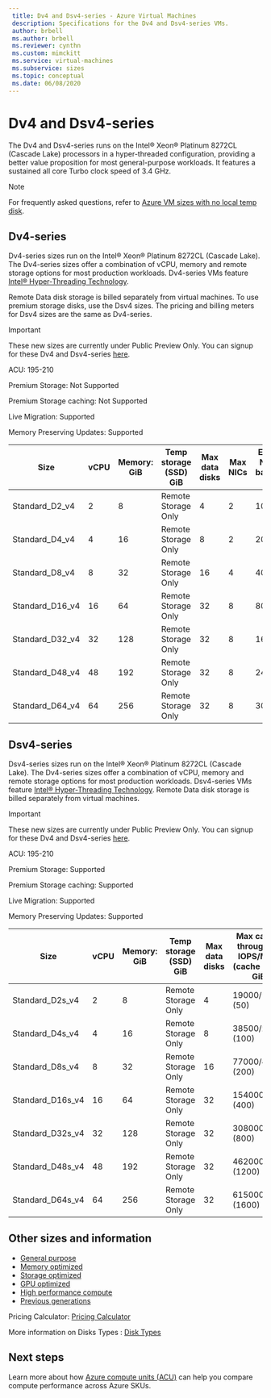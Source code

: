 ```yaml
---
 title: Dv4 and Dsv4-series - Azure Virtual Machines
 description: Specifications for the Dv4 and Dsv4-series VMs.
 author: brbell
 ms.author: brbell
 ms.reviewer: cynthn
 ms.custom: mimckitt
 ms.service: virtual-machines
 ms.subservice: sizes
 ms.topic: conceptual
 ms.date: 06/08/2020
---
```


# Dv4 and Dsv4-series

The Dv4 and Dsv4-series runs on the Intel&reg; Xeon&reg; Platinum 8272CL (Cascade Lake) processors in a hyper-threaded configuration, providing a better value proposition for most general-purpose workloads. It features a sustained all core Turbo clock speed of 3.4 GHz. 

> [!NOTE]
> For frequently asked questions, refer to  [Azure VM sizes with no local temp disk](azure-vms-no-temp-disk.md).
## Dv4-series

Dv4-series sizes run on the Intel&reg; Xeon&reg; Platinum 8272CL (Cascade Lake). The Dv4-series sizes offer a combination of vCPU, memory and remote storage options for most production workloads. Dv4-series VMs feature [Intel&reg; Hyper-Threading Technology](https://www.intel.com/content/www/us/en/architecture-and-technology/hyper-threading/hyper-threading-technology.html).

Remote Data disk storage is billed separately from virtual machines. To use premium storage disks, use the Dsv4 sizes. The pricing and billing meters for Dsv4 sizes are the same as Dv4-series.


> [!IMPORTANT]
> These new sizes are currently under Public Preview Only. You can signup for these Dv4 and Dsv4-series [here](https://forms.office.com/Pages/ResponsePage.aspx?id=v4j5cvGGr0GRqy180BHbR_Y3toRKxchLjARedqtguBRURE1ZSkdDUzg1VzJDN0cwWUlKTkcyUlo5Mi4u). 


ACU: 195-210

Premium Storage:  Not Supported

Premium Storage caching:  Not Supported

Live Migration: Supported

Memory Preserving Updates: Supported

| Size | vCPU | Memory: GiB | Temp storage (SSD) GiB | Max data disks | Max NICs|Expected Network bandwidth (Mbps) |
|---|---|---|---|---|---|---|
| Standard_D2_v4 | 2 | 8 | Remote Storage Only | 4 | 2|1000 |
| Standard_D4_v4 | 4 | 16  | Remote Storage Only | 8 | 2|2000 |
| Standard_D8_v4 | 8 | 32 | Remote Storage Only | 16 | 4|4000 |
| Standard_D16_v4 | 16 | 64 | Remote Storage Only | 32 | 8|8000 |
| Standard_D32_v4 | 32 | 128 | Remote Storage Only | 32 | 8|16000 |
| Standard_D48_v4 | 48 | 192 | Remote Storage Only | 32 | 8|24000 |
| Standard_D64_v4 | 64 | 256 | Remote Storage Only | 32 | 8|30000 |

## Dsv4-series

Dsv4-series sizes run on the Intel&reg; Xeon&reg; Platinum 8272CL (Cascade Lake). The Dv4-series sizes offer a combination of vCPU, memory and remote storage options for most production workloads. Dsv4-series VMs feature [Intel&reg; Hyper-Threading Technology](https://www.intel.com/content/www/us/en/architecture-and-technology/hyper-threading/hyper-threading-technology.html). Remote Data disk storage is billed separately from virtual machines.

> [!IMPORTANT]
> These new sizes are currently under Public Preview Only. You can signup for these Dv4 and Dsv4-series [here](https://forms.office.com/Pages/ResponsePage.aspx?id=v4j5cvGGr0GRqy180BHbR_Y3toRKxchLjARedqtguBRURE1ZSkdDUzg1VzJDN0cwWUlKTkcyUlo5Mi4u). 

ACU: 195-210

Premium Storage:  Supported

Premium Storage caching:  Supported

Live Migration: Supported

Memory Preserving Updates: Supported

| Size | vCPU | Memory: GiB | Temp storage (SSD) GiB | Max data disks | Max cached throughput: IOPS/MBps (cache size in GiB) | Max uncached disk throughput: IOPS/MBps | Max NICs|Expected Network bandwidth (Mbps) |
|---|---|---|---|---|---|---|---|---|
| Standard_D2s_v4 | 2 | 8  | Remote Storage Only | 4 | 19000/120 (50) | 3000/48 | 2|1000 |
| Standard_D4s_v4 | 4 | 16 | Remote Storage Only | 8 | 38500/242 (100) | 6400/96 | 2|2000 |
| Standard_D8s_v4 | 8 | 32 | Remote Storage Only | 16 | 77000/485 (200) | 12800/192 | 4|4000 |
| Standard_D16s_v4 | 16 | 64  | Remote Storage Only | 32 | 154000/968 (400) | 25600/384 | 8|8000 |
| Standard_D32s_v4 | 32 | 128 | Remote Storage Only | 32 | 308000/1936 (800) | 51200/768 | 8|16000 |
| Standard_D48s_v4 | 48 | 192 | Remote Storage Only | 32 | 462000/2904 (1200) | 76800/1152 | 8|24000 |
| Standard_D64s_v4 | 64 | 256 | Remote Storage Only | 32 | 615000/3872 (1600) | 80000/1200 | 8|30000 |

## Other sizes and information

- [General purpose](sizes-general.md)
- [Memory optimized](sizes-memory.md)
- [Storage optimized](sizes-storage.md)
- [GPU optimized](sizes-gpu.md)
- [High performance compute](sizes-hpc.md)
- [Previous generations](sizes-previous-gen.md)

Pricing Calculator: [Pricing Calculator](https://azure.microsoft.com/pricing/calculator/)

More information on Disks Types : [Disk Types](https://docs.microsoft.com/azure/virtual-machines/linux/disks-types#ultra-ssd-preview/)

## Next steps

Learn more about how [Azure compute units (ACU)](acu.md) can help you compare compute performance across Azure SKUs.
